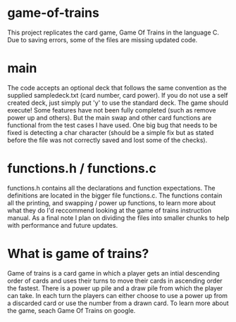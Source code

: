 # game-of-trains
This project replicates the card game, Game Of Trains in the language C.
Due to saving errors, some of the files are missing updated code. 

# main
The code accepts an optional deck that follows the same convention as the supplied sampledeck.txt (card number, card power).
If you do not use a self created deck, just simply put 'y' to use the standard deck.
The game should execute! Some features have not been fully completed (such as remove power up and others). But
the main swap and other card functions are functional from the test cases I have used. 
One big bug that needs to be fixed is detecting a char character (should be a simple fix but as stated before the file was not correctly saved and 
lost some of the checks).

# functions.h / functions.c
functions.h contains all the declarations and function expectations. The definitions are located in the bigger file 
functions.c. The functions contain all the printing, and swapping / power up functions, to learn more about what they do
I'd reccommend looking at the game of trains instruction manual.
As a final note I plan on dividing the files into smaller chunks to help with performance and future updates. 

# What is game of trains?
Game of trains is a card game in which a player gets an intial descending order of cards and uses their turns to move
their cards in ascending order the fastest. There is a power up pile and a draw pile from which the player can take. 
In each turn the players can either choose to use a power up from a discarded card or use the number from a drawn card.
To learn more about the game, seach Game Of Trains on google.
